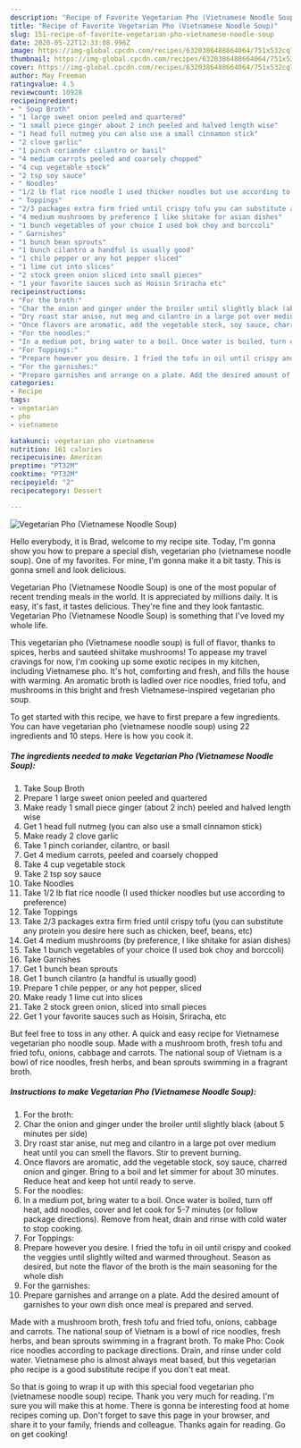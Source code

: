 ```yaml
---
description: "Recipe of Favorite Vegetarian Pho (Vietnamese Noodle Soup)"
title: "Recipe of Favorite Vegetarian Pho (Vietnamese Noodle Soup)"
slug: 151-recipe-of-favorite-vegetarian-pho-vietnamese-noodle-soup
date: 2020-05-22T12:33:08.996Z
image: https://img-global.cpcdn.com/recipes/6320386488664064/751x532cq70/vegetarian-pho-vietnamese-noodle-soup-recipe-main-photo.jpg
thumbnail: https://img-global.cpcdn.com/recipes/6320386488664064/751x532cq70/vegetarian-pho-vietnamese-noodle-soup-recipe-main-photo.jpg
cover: https://img-global.cpcdn.com/recipes/6320386488664064/751x532cq70/vegetarian-pho-vietnamese-noodle-soup-recipe-main-photo.jpg
author: May Freeman
ratingvalue: 4.5
reviewcount: 10928
recipeingredient:
- " Soup Broth"
- "1 large sweet onion peeled and quartered"
- "1 small piece ginger about 2 inch peeled and halved length wise"
- "1 head full nutmeg you can also use a small cinnamon stick"
- "2 clove garlic"
- "1 pinch coriander cilantro or basil"
- "4 medium carrots peeled and coarsely chopped"
- "4 cup vegetable stock"
- "2 tsp soy sauce"
- " Noodles"
- "1/2 lb flat rice noodle I used thicker noodles but use according to preference"
- " Toppings"
- "2/3 packages extra firm fried until crispy tofu you can substitute any protein you desire here such as chicken beef beans etc"
- "4 medium mushrooms by preference I like shitake for asian dishes"
- "1 bunch vegetables of your choice I used bok choy and borccoli"
- " Garnishes"
- "1 bunch bean sprouts"
- "1 bunch cilantro a handful is usually good"
- "1 chile pepper or any hot pepper sliced"
- "1 lime cut into slices"
- "2 stock green onion sliced into small pieces"
- "1 your favorite sauces such as Hoisin Sriracha etc"
recipeinstructions:
- "For the broth:"
- "Char the onion and ginger under the broiler until slightly black (about 5 minutes per side)"
- "Dry roast star anise, nut meg and cilantro in a large pot over medium heat until you can smell the flavors. Stir to prevent burning."
- "Once flavors are aromatic, add the vegetable stock, soy sauce, charred onion and ginger. Bring to a boil and let simmer for about 30 minutes. Reduce heat and keep hot until ready to serve."
- "For the noodles:"
- "In a medium pot, bring water to a boil. Once water is boiled, turn off heat, add noodles, cover and let cook for 5-7 minutes (or follow package directions). Remove from heat, drain and rinse with cold water to stop cooking."
- "For Toppings:"
- "Prepare however you desire. I fried the tofu in oil until crispy and cooked the veggies until slightly wilted and warmed throughout. Season as desired, but note the flavor of the broth is the main seasoning for the whole dish"
- "For the garnishes:"
- "Prepare garnishes and arrange on a plate. Add the desired amount of garnishes to your own dish once meal is prepared and served."
categories:
- Recipe
tags:
- vegetarian
- pho
- vietnamese

katakunci: vegetarian pho vietnamese 
nutrition: 161 calories
recipecuisine: American
preptime: "PT32M"
cooktime: "PT32M"
recipeyield: "2"
recipecategory: Dessert

---
```



![Vegetarian Pho (Vietnamese Noodle Soup)](https://img-global.cpcdn.com/recipes/6320386488664064/751x532cq70/vegetarian-pho-vietnamese-noodle-soup-recipe-main-photo.jpg)

Hello everybody, it is Brad, welcome to my recipe site. Today, I'm gonna show you how to prepare a special dish, vegetarian pho (vietnamese noodle soup). One of my favorites. For mine, I'm gonna make it a bit tasty. This is gonna smell and look delicious.

Vegetarian Pho (Vietnamese Noodle Soup) is one of the most popular of recent trending meals in the world. It is appreciated by millions daily. It is easy, it's fast, it tastes delicious. They're fine and they look fantastic. Vegetarian Pho (Vietnamese Noodle Soup) is something that I've loved my whole life.

This vegetarian pho (Vietnamese noodle soup) is full of flavor, thanks to spices, herbs and sautéed shiitake mushrooms! To appease my travel cravings for now, I&#39;m cooking up some exotic recipes in my kitchen, including Vietnamese pho. It&#39;s hot, comforting and fresh, and fills the house with warming. An aromatic broth is ladled over rice noodles, fried tofu, and mushrooms in this bright and fresh Vietnamese-inspired vegetarian pho soup.


To get started with this recipe, we have to first prepare a few ingredients. You can have vegetarian pho (vietnamese noodle soup) using 22 ingredients and 10 steps. Here is how you cook it.

<!--inarticleads1-->

##### The ingredients needed to make Vegetarian Pho (Vietnamese Noodle Soup):

1. Take  Soup Broth
1. Prepare 1 large sweet onion peeled and quartered
1. Make ready 1 small piece ginger (about 2 inch) peeled and halved length wise
1. Get 1 head full nutmeg (you can also use a small cinnamon stick)
1. Make ready 2 clove garlic
1. Take 1 pinch coriander, cilantro, or basil
1. Get 4 medium carrots, peeled and coarsely chopped
1. Take 4 cup vegetable stock
1. Take 2 tsp soy sauce
1. Take  Noodles
1. Take 1/2 lb flat rice noodle (I used thicker noodles but use according to preference)
1. Take  Toppings
1. Take 2/3 packages extra firm fried until crispy tofu (you can substitute any protein you desire here such as chicken, beef, beans, etc)
1. Get 4 medium mushrooms (by preference, I like shitake for asian dishes)
1. Take 1 bunch vegetables of your choice (I used bok choy and borccoli)
1. Take  Garnishes
1. Get 1 bunch bean sprouts
1. Get 1 bunch cilantro (a handful is usually good)
1. Prepare 1 chile pepper, or any hot pepper, sliced
1. Make ready 1 lime cut into slices
1. Take 2 stock green onion, sliced into small pieces
1. Get 1 your favorite sauces such as Hoisin, Sriracha, etc


But feel free to toss in any other. A quick and easy recipe for Vietnamese vegetarian pho noodle soup. Made with a mushroom broth, fresh tofu and fried tofu, onions, cabbage and carrots. The national soup of Vietnam is a bowl of rice noodles, fresh herbs, and bean sprouts swimming in a fragrant broth. 

<!--inarticleads2-->

##### Instructions to make Vegetarian Pho (Vietnamese Noodle Soup):

1. For the broth:
1. Char the onion and ginger under the broiler until slightly black (about 5 minutes per side)
1. Dry roast star anise, nut meg and cilantro in a large pot over medium heat until you can smell the flavors. Stir to prevent burning.
1. Once flavors are aromatic, add the vegetable stock, soy sauce, charred onion and ginger. Bring to a boil and let simmer for about 30 minutes. Reduce heat and keep hot until ready to serve.
1. For the noodles:
1. In a medium pot, bring water to a boil. Once water is boiled, turn off heat, add noodles, cover and let cook for 5-7 minutes (or follow package directions). Remove from heat, drain and rinse with cold water to stop cooking.
1. For Toppings:
1. Prepare however you desire. I fried the tofu in oil until crispy and cooked the veggies until slightly wilted and warmed throughout. Season as desired, but note the flavor of the broth is the main seasoning for the whole dish
1. For the garnishes:
1. Prepare garnishes and arrange on a plate. Add the desired amount of garnishes to your own dish once meal is prepared and served.


Made with a mushroom broth, fresh tofu and fried tofu, onions, cabbage and carrots. The national soup of Vietnam is a bowl of rice noodles, fresh herbs, and bean sprouts swimming in a fragrant broth. To make Pho: Cook rice noodles according to package directions. Drain, and rinse under cold water. Vietnamese pho is almost always meat based, but this vegetarian pho recipe is a good substitute recipe if you don&#39;t eat meat. 

So that is going to wrap it up with this special food vegetarian pho (vietnamese noodle soup) recipe. Thank you very much for reading. I'm sure you will make this at home. There is gonna be interesting food at home recipes coming up. Don't forget to save this page in your browser, and share it to your family, friends and colleague. Thanks again for reading. Go on get cooking!

